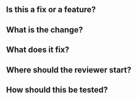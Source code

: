 ## Is this a fix or a feature?



## What is the change?



## What does it fix?



## Where should the reviewer start?



## How should this be tested?
